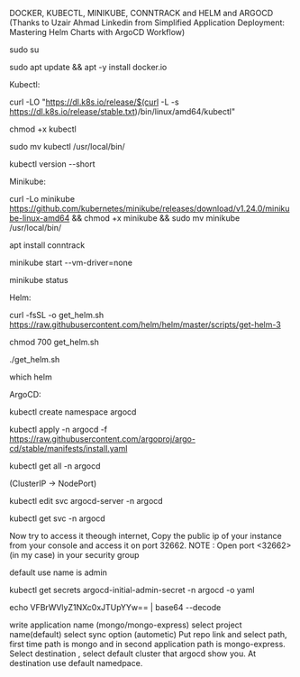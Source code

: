 DOCKER, KUBECTL, MINIKUBE, CONNTRACK and HELM and ARGOCD (Thanks to Uzair Ahmad Linkedin from Simplified Application Deployment: Mastering Helm Charts with ArgoCD Workflow)

sudo su

sudo apt update && apt -y install docker.io


Kubectl:

curl -LO "https://dl.k8s.io/release/$(curl -L -s https://dl.k8s.io/release/stable.txt)/bin/linux/amd64/kubectl"

chmod +x kubectl

sudo mv kubectl /usr/local/bin/

kubectl version --short


Minikube:

curl -Lo minikube https://github.com/kubernetes/minikube/releases/download/v1.24.0/minikube-linux-amd64 && chmod +x minikube && sudo mv minikube /usr/local/bin/

apt install conntrack

minikube start --vm-driver=none

minikube status


Helm:

curl -fsSL -o get_helm.sh https://raw.githubusercontent.com/helm/helm/master/scripts/get-helm-3

chmod 700 get_helm.sh

./get_helm.sh

which helm

ArgoCD:

kubectl create namespace argocd

kubectl apply -n argocd -f https://raw.githubusercontent.com/argoproj/argo-cd/stable/manifests/install.yaml

kubectl get all -n argocd

(ClusterIP -> NodePort)

kubectl edit svc argocd-server -n argocd

kubectl get svc -n argocd

Now try to access it theough internet, Copy the public ip of your instance from your console and access it on port 32662.
NOTE : Open port <32662>(in my case) in your security group 

default use name is admin

kubectl get secrets argocd-initial-admin-secret -n argocd -o yaml 

echo VFBrWVlyZ1NXc0xJTUpYYw== | base64 --decode

write application name (mongo/mongo-express)
select project name(default)
select sync option (autometic)
Put repo link and select path, first time path is mongo and in second application path is mongo-express.
Select destination , select default cluster that argocd show you.
At destination use default namedpace.




















